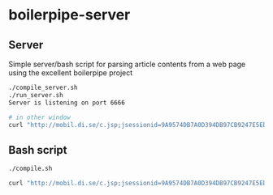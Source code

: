 boilerpipe-server
=================

## Server
Simple server/bash script for parsing article contents from a web page using the excellent boilerpipe project

```bash
./compile_server.sh
./run_server.sh
Server is listening on port 6666
```

```bash
# in other window
curl "http://mobil.di.se/c.jsp;jsessionid=9A9574DB7A0D394DB97CB9247E5EDC7D.sonny4?cid=25400741&articleId=296509" | curl -d @- "localhost:6666"
```


## Bash script
```bash
./compile.sh
```

```bash
curl "http://mobil.di.se/c.jsp;jsessionid=9A9574DB7A0D394DB97CB9247E5EDC7D.sonny4?cid=25400741&articleId=296509" | ./run.sh
```
